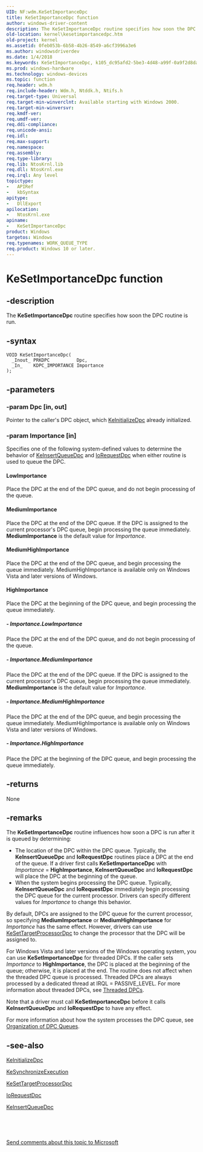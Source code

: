 ```yaml
---
UID: NF:wdm.KeSetImportanceDpc
title: KeSetImportanceDpc function
author: windows-driver-content
description: The KeSetImportanceDpc routine specifies how soon the DPC routine is run.
old-location: kernel\kesetimportancedpc.htm
old-project: kernel
ms.assetid: 0feb053b-6b58-4b26-8549-a6cf3996a3e6
ms.author: windowsdriverdev
ms.date: 1/4/2018
ms.keywords: KeSetImportanceDpc, k105_dc95afd2-5be3-4d48-a99f-0a9f2d8dab9b.xml, KeSetImportanceDpc routine [Kernel-Mode Driver Architecture], kernel.kesetimportancedpc, wdm/KeSetImportanceDpc
ms.prod: windows-hardware
ms.technology: windows-devices
ms.topic: function
req.header: wdm.h
req.include-header: Wdm.h, Ntddk.h, Ntifs.h
req.target-type: Universal
req.target-min-winverclnt: Available starting with Windows 2000.
req.target-min-winversvr: 
req.kmdf-ver: 
req.umdf-ver: 
req.ddi-compliance: 
req.unicode-ansi: 
req.idl: 
req.max-support: 
req.namespace: 
req.assembly: 
req.type-library: 
req.lib: NtosKrnl.lib
req.dll: NtosKrnl.exe
req.irql: Any level
topictype:
-	APIRef
-	kbSyntax
apitype:
-	DllExport
apilocation:
-	NtosKrnl.exe
apiname:
-	KeSetImportanceDpc
product: Windows
targetos: Windows
req.typenames: WORK_QUEUE_TYPE
req.product: Windows 10 or later.
---
```


# KeSetImportanceDpc function


## -description


The <b>KeSetImportanceDpc</b> routine specifies how soon the DPC routine is run. 


## -syntax


````
VOID KeSetImportanceDpc(
  _Inout_ PRKDPC          Dpc,
  _In_    KDPC_IMPORTANCE Importance
);
````


## -parameters




### -param Dpc [in, out]

Pointer to the caller's DPC object, which <a href="..\wdm\nf-wdm-keinitializedpc.md">KeInitializeDpc</a> already initialized. 


### -param Importance [in]

Specifies one of the following system-defined values to determine the behavior of <a href="..\wdm\nf-wdm-keinsertqueuedpc.md">KeInsertQueueDpc</a> and <a href="..\wdm\nf-wdm-iorequestdpc.md">IoRequestDpc</a> when either routine is used to queue the DPC.





#### LowImportance

Place the DPC at the end of the DPC queue, and do not begin processing of the queue. 



#### MediumImportance

Place the DPC at the end of the DPC queue. If the DPC is assigned to the current processor's DPC queue, begin processing the queue immediately. <b>MediumImportance</b> is the default value for <i>Importance</i>. 



#### MediumHighImportance

Place the DPC at the end of the DPC queue, and begin processing the queue immediately. MediumHighImportance is available only on Windows Vista and later versions of Windows.



#### HighImportance

Place the DPC at the beginning of the DPC queue, and begin processing the queue immediately. 


##### - Importance.LowImportance

Place the DPC at the end of the DPC queue, and do not begin processing of the queue. 


##### - Importance.MediumImportance

Place the DPC at the end of the DPC queue. If the DPC is assigned to the current processor's DPC queue, begin processing the queue immediately. <b>MediumImportance</b> is the default value for <i>Importance</i>. 


##### - Importance.MediumHighImportance

Place the DPC at the end of the DPC queue, and begin processing the queue immediately. MediumHighImportance is available only on Windows Vista and later versions of Windows.


##### - Importance.HighImportance

Place the DPC at the beginning of the DPC queue, and begin processing the queue immediately. 


## -returns



None




## -remarks



The <b>KeSetImportanceDpc</b> routine influences how soon a DPC is run after it is queued by determining:

<ul>
<li>
The location of the DPC within the DPC queue. Typically, the <b>KeInsertQueueDpc</b> and <b>IoRequestDpc</b> routines place a DPC at the end of the queue. If a driver first calls <b>KeSetImportanceDpc</b> with <i>Importance</i> = <b>HighImportance</b>, <b>KeInsertQueueDpc</b> and <b>IoRequestDpc</b> will place the DPC at the beginning of the queue.

</li>
<li>
When the system begins processing the DPC queue. Typically, <b>KeInsertQueueDpc</b> and <b>IoRequestDpc</b> immediately begin processing the DPC queue for the current processor. Drivers can specify different values for <i>Importance</i> to change this behavior.

</li>
</ul>
By default, DPCs are assigned to the DPC queue for the current processor, so specifying <b>MediumImportance</b> or <b>MediumHighImportance</b> for <i>Importance</i> has the same effect. However, drivers can use <a href="..\wdm\nf-wdm-kesettargetprocessordpc.md">KeSetTargetProcessorDpc</a> to change the processor that the DPC will be assigned to.

For Windows Vista and later versions of the Windows operating system, you can use <b>KeSetImportanceDpc</b> for threaded DPCs. If the caller sets <i>Importance</i> to <b>HighImportance</b>, the DPC is placed at the beginning of the queue; otherwise, it is placed at the end. The routine does not affect when the threaded DPC queue is processed. Threaded DPCs are always processed by a dedicated thread at IRQL = PASSIVE_LEVEL. For more information about threaded DPCs, see <a href="https://msdn.microsoft.com/library/windows/hardware/ff564621">Threaded DPCs</a>.

Note that a driver must call <b>KeSetImportanceDpc</b> before it calls <b>KeInsertQueueDpc</b> and <b>IoRequestDpc</b> to have any effect.

For more information about how the system processes the DPC queue, see <a href="https://msdn.microsoft.com/library/windows/hardware/ff558754">Organization of DPC Queues</a>.




## -see-also

<a href="..\wdm\nf-wdm-keinitializedpc.md">KeInitializeDpc</a>



<a href="..\wdm\nf-wdm-kesynchronizeexecution.md">KeSynchronizeExecution</a>



<a href="..\wdm\nf-wdm-kesettargetprocessordpc.md">KeSetTargetProcessorDpc</a>



<a href="..\wdm\nf-wdm-iorequestdpc.md">IoRequestDpc</a>



<a href="..\wdm\nf-wdm-keinsertqueuedpc.md">KeInsertQueueDpc</a>



 

 

<a href="mailto:wsddocfb@microsoft.com?subject=Documentation%20feedback [kernel\kernel]:%20KeSetImportanceDpc routine%20 RELEASE:%20(1/4/2018)&amp;body=%0A%0APRIVACY STATEMENT%0A%0AWe use your feedback to improve the documentation. We don't use your email address for any other purpose, and we'll remove your email address from our system after the issue that you're reporting is fixed. While we're working to fix this issue, we might send you an email message to ask for more info. Later, we might also send you an email message to let you know that we've addressed your feedback.%0A%0AFor more info about Microsoft's privacy policy, see http://privacy.microsoft.com/en-us/default.aspx." title="Send comments about this topic to Microsoft">Send comments about this topic to Microsoft</a>

